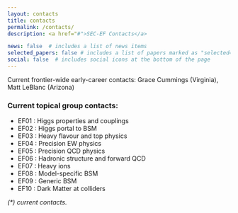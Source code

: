 ```yaml
---
layout: contacts
title: contacts
permalink: /contacts/
description: <a href="#">SEC-EF Contacts</a>

news: false  # includes a list of news items
selected_papers: false # includes a list of papers marked as "selected={true}"
social: false  # includes social icons at the bottom of the page
---
```


<p>Current frontier-wide early-career contacts: Grace Cummings (Virginia), Matt LeBlanc (Arizona)</p>

<p><h3>Current topical group contacts:</h3>
 <ul>
  	<li>EF01 : Higgs properties and couplings</li>
	<li>EF02 : Higgs portal to BSM</li>
	<li>EF03 : Heavy flavour and top physics</li>
	<li>EF04 : Precision EW physics</li>
	<li>EF05 : Precision QCD physics</li>
	<li>EF06 : Hadronic structure and forward QCD</li>
	<li>EF07 : Heavy ions</li>
	<li>EF08 : Model-specific BSM</li>
	<li>EF09 : Generic BSM</li>
	<li>EF10 : Dark Matter at colliders</li>
 </ul>
 <i>(*) current contacts.</i>
</p>
